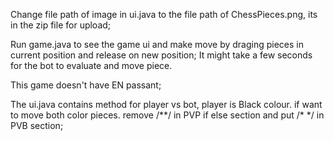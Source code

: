 
Change file path of image in ui.java to the file path of ChessPieces.png, its in the zip file for upload;

Run game.java to see the game ui and make move by draging pieces in current position and release on new position;
It might take a few seconds for the bot to evaluate and move piece.

This game doesn't have EN passant;

The ui.java contains method for player vs bot, player is Black colour.
if want to move both color pieces. remove /**/ in PVP if else section and put /* */ in PVB section;
